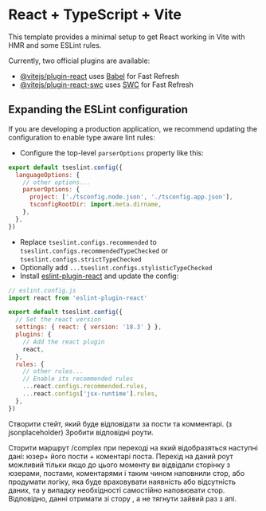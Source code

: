 # React + TypeScript + Vite

This template provides a minimal setup to get React working in Vite with HMR and some ESLint rules.

Currently, two official plugins are available:

- [@vitejs/plugin-react](https://github.com/vitejs/vite-plugin-react/blob/main/packages/plugin-react/README.md) uses [Babel](https://babeljs.io/) for Fast Refresh
- [@vitejs/plugin-react-swc](https://github.com/vitejs/vite-plugin-react-swc) uses [SWC](https://swc.rs/) for Fast Refresh

## Expanding the ESLint configuration

If you are developing a production application, we recommend updating the configuration to enable type aware lint rules:

- Configure the top-level `parserOptions` property like this:

```js
export default tseslint.config({
  languageOptions: {
    // other options...
    parserOptions: {
      project: ['./tsconfig.node.json', './tsconfig.app.json'],
      tsconfigRootDir: import.meta.dirname,
    },
  },
})
```

- Replace `tseslint.configs.recommended` to `tseslint.configs.recommendedTypeChecked` or `tseslint.configs.strictTypeChecked`
- Optionally add `...tseslint.configs.stylisticTypeChecked`
- Install [eslint-plugin-react](https://github.com/jsx-eslint/eslint-plugin-react) and update the config:

```js
// eslint.config.js
import react from 'eslint-plugin-react'

export default tseslint.config({
  // Set the react version
  settings: { react: { version: '18.3' } },
  plugins: {
    // Add the react plugin
    react,
  },
  rules: {
    // other rules...
    // Enable its recommended rules
    ...react.configs.recommended.rules,
    ...react.configs['jsx-runtime'].rules,
  },
})
```
Створити стейт, який буде відповідати за  пости та комментарі. (з jsonplaceholder)
Зробити відповідні роути.

Сторити маршрут /complex при переході на який відобразяться наступні дані: юзер+ його пости + коментарі поста.
Перехід на даний роут можливий тільки якщо до цього моменту ви відвідали сторінку з юзерами, постами, коментарями і таким чином наповнили стор, або продумати логіку, яка буде враховувати наявність або відсутність даних, та у випадку необхідності самостійно наповювати стор.
Відповідно, данні отримати зі стору , а не тягнути зайвий раз з апі.
